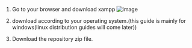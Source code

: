 1. Go to your browser and download xampp
![image](https://github.com/BBBIJI/Weeky_Planner/assets/79928119/94993d86-a7eb-4f21-8738-855857520e72)

2. download according to your operating system.(this guide is mainly for windows(linux distribution guides will come later))

3. Download the repository zip file.


